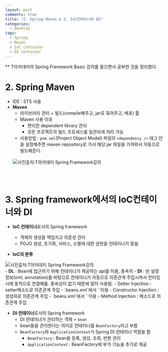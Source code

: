```yaml
---
layout: post
comments: true
title: "2. Spring Maven & 3. IoC컨테이너와 DI"
categories:
  - Develop
tags:
  - Spring
  - Maven
  - IoC container
  - DI container
---
```


** T아카데미의 Spring Framework Basic 강의를 들으면서 공부한 것을 정리했다.

# 2. Spring Maven

- IDE : STS 사용
- <b>Maven</b>
    - 라이브러리 관리 + 빌드(compile해주고, jar로 묶어주고, 배포) 툴
    - Maven 사용 이유
        - 편리한 dependent library 관리
        - 모든 프로젝트의 빌드 프로세스를 일관되게 처리 가능
    - 사용방법 : `pom.xml`(Project Object Model) 파일의 `<dependency />` 태그 안을 설정해주면 maven repository로 가서 해당 jar 파일을 가져와서 자동으로 빌드해준다.
    <br>
    <img src="/assets/images/190207/spring2.JPG" title="사진출처:T아카데미 Spring Framework강의">

<br>
<br>

# 3. Spring framework에서의 IoC컨테이너와 DI

- <b>IoC 컨테이너</b>로서의 Spring framework
    - 객체의 생성을 책임지고 의존성 관리
    - POJO 생성, 초기화, 서비스, 소멸에 대한 권한을 컨테이너가 맡음

- <b>IoC의 분류</b>
<img src="/assets/images/190207/spring3.JPG" title="사진출처:T아카데미 Spring Framework강의">
<br>
    - <b>DL</b> : Bean에 접근하기 위해 컨테이너가 제공하는 api를 이용, 종속적
    - <b>DI</b> : 빈 설정 정보(xml, annotation)를 바탕으로 컨테이너가 자동으로 의존관계 주입시켜서 런타임시에 동적으로 연결해줌. 종속성이 없기 때문에 많이 사용됨.
        - Setter Injection : setter메소드로 의존관계 주입
            - `beans.xml`에서 `<property />`이용
        - Constructor Injection : 생성자로 의존관계 주입
            - `beans.xml`에서 `<constructor-arg />`이용
        - Method Injection : 메소드로 의존관계 주입  

- <b>DI 컨테이너</b>로서의 Spring framework
    - DI 컨테이너가 관리하는 객체 = `bean`
    - bean들을 관리한다는 의미로 컨테이너를 `BeanFactory`라고 부름
    - `BeanFactory`와 `ApplicationContext`가 Spring DI 컨테이너 역할을 함
        - `BeanFactory` : Bean을 등록, 생성, 조회, 반환 관리
        - `ApplicationContext` : BeanFactory에 부가 기능을 추가로 제공 

<br>
